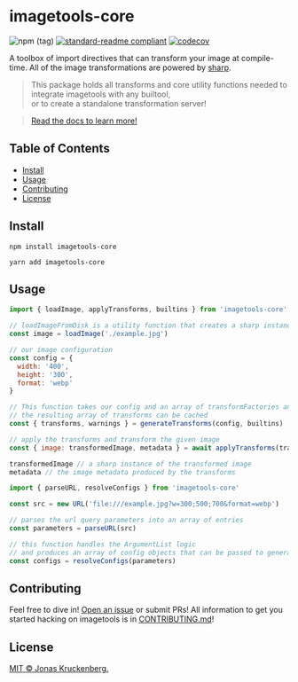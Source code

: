 # imagetools-core

<!-- badges -->

![npm (tag)](https://img.shields.io/npm/v/imagetools-core)
[![standard-readme compliant](https://img.shields.io/badge/readme%20style-standard-brightgreen.svg?style=flat-square)](https://github.com/RichardLitt/standard-readme)
[![codecov](https://codecov.io/gh/JonasKruckenberg/imagetools/branch/graph/badge.svg?token=bJrFBmuczA&flag=imagetools-core)](https://codecov.io/gh/JonasKruckenberg/imagetools/)

A toolbox of import directives that can transform your image at compile-time. All of the image transformations are
powered by [sharp](https://sharp.pixelplumbing.com).

> This package holds all transforms and core utility functions needed to integrate imagetools with any builtool,<br> or
> to create a standalone transformation server!

> [Read the docs to learn more!](../../docs/README.md)

## Table of Contents

- [Install](#install)
- [Usage](#usage)
- [Contributing](#contributing)
- [License](#license)

## Install

```
npm install imagetools-core
```

```
yarn add imagetools-core
```

## Usage

```js
import { loadImage, applyTransforms, builtins } from 'imagetools-core'

// loadImageFromDisk is a utility function that creates a sharp instances of the specified image
const image = loadImage('./example.jpg')

// our image configuration
const config = {
  width: '400',
  height: '300',
  format: 'webp'
}

// This function takes our config and an array of transformFactories and creates an array of transforms
// the resulting array of transforms can be cached
const { transforms, warnings } = generateTransforms(config, builtins)

// apply the transforms and transform the given image
const { image: transformedImage, metadata } = await applyTransforms(transforms, image)

transformedImage // a sharp instance of the transformed image
metadata // the image metadata produced by the transforms
```

```js
import { parseURL, resolveConfigs } from 'imagetools-core'

const src = new URL('file:///example.jpg?w=300;500;700&format=webp')

// parses the url query parameters into an array of entries
const parameters = parseURL(src)

// this function handles the ArgumentList logic
// and produces an array of config objects that can be passed to generateTransforms
const configs = resolveConfigs(parameters)
```

## Contributing

Feel free to dive in! [Open an issue](https://github.com/JonasKruckenberg/imagetools/issues/new) or submit PRs! All
information to get you started hacking on imagetools is in [CONTRIBUTING.md](../../CONTRIBUTING.md)!

## License

[MIT © Jonas Kruckenberg.](./LICENSE)
